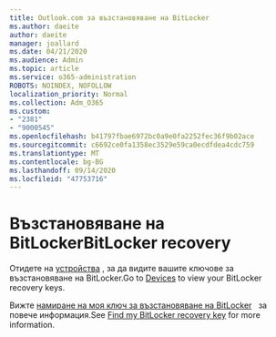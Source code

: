 ```yaml
---
title: Outlook.com за възстановяване на BitLocker
ms.author: daeite
author: daeite
manager: joallard
ms.date: 04/21/2020
ms.audience: Admin
ms.topic: article
ms.service: o365-administration
ROBOTS: NOINDEX, NOFOLLOW
localization_priority: Normal
ms.collection: Adm_O365
ms.custom:
- "2381"
- "9000545"
ms.openlocfilehash: b41797fbae6972bc0a9e0fa2252fec36f9b02ace
ms.sourcegitcommit: c6692ce0fa1358ec3529e59ca0ecdfdea4cdc759
ms.translationtype: MT
ms.contentlocale: bg-BG
ms.lasthandoff: 09/14/2020
ms.locfileid: "47753716"
---
```

# <a name="bitlocker-recovery"></a><span data-ttu-id="32385-102">Възстановяване на BitLocker</span><span class="sxs-lookup"><span data-stu-id="32385-102">BitLocker recovery</span></span>

<span data-ttu-id="32385-103">Отидете на [устройства](https://account.microsoft.com/devices/recoverykey) , за да видите вашите ключове за възстановяване на BitLocker.</span><span class="sxs-lookup"><span data-stu-id="32385-103">Go to [Devices](https://account.microsoft.com/devices/recoverykey) to view your BitLocker recovery keys.</span></span>

<span data-ttu-id="32385-104">Вижте [намиране на моя ключ за възстановяване на BitLocker](https://support.microsoft.com/help/4026181)   за повече информация.</span><span class="sxs-lookup"><span data-stu-id="32385-104">See [Find my BitLocker recovery key](https://support.microsoft.com/help/4026181) for more information.</span></span>